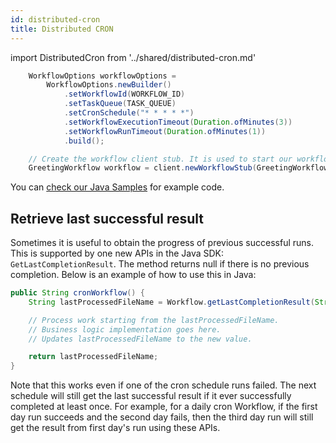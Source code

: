 ```yaml
---
id: distributed-cron
title: Distributed CRON
---
```


import DistributedCron from '../shared/distributed-cron.md'

<DistributedCron docUrl="https://www.javadoc.io/doc/io.temporal/temporal-sdk/latest/io/temporal/client/WorkflowOptions.html">

```java
    WorkflowOptions workflowOptions =
        WorkflowOptions.newBuilder()
            .setWorkflowId(WORKFLOW_ID)
            .setTaskQueue(TASK_QUEUE)
            .setCronSchedule("* * * * *")
            .setWorkflowExecutionTimeout(Duration.ofMinutes(3))
            .setWorkflowRunTimeout(Duration.ofMinutes(1))
            .build();

    // Create the workflow client stub. It is used to start our workflow execution.
    GreetingWorkflow workflow = client.newWorkflowStub(GreetingWorkflow.class, workflowOptions);
```

You can [check our Java Samples](https://github.com/temporalio/samples-java/blob/master/src/main/java/io/temporal/samples/hello/HelloCron.java) for example code.

</DistributedCron>

## Retrieve last successful result

Sometimes it is useful to obtain the progress of previous successful runs.
This is supported by one new APIs in the Java SDK:
`GetLastCompletionResult`. The method returns null if there is no previous completion. Below is an example of how
to use this in Java:

```java
public String cronWorkflow() {
    String lastProcessedFileName = Workflow.getLastCompletionResult(String.class);

    // Process work starting from the lastProcessedFileName.
    // Business logic implementation goes here.
    // Updates lastProcessedFileName to the new value.

    return lastProcessedFileName;
}
```

Note that this works even if one of the cron schedule runs failed. The
next schedule will still get the last successful result if it ever successfully
completed at least once. For example, for a daily cron Workflow, if the first day
run succeeds and the second day fails, then the third day run will still get
the result from first day's run using these APIs.
